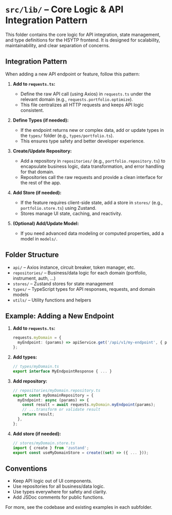 # `src/lib/` – Core Logic & API Integration Pattern

This folder contains the core logic for API integration, state management, and type definitions for the HSYTP frontend. It is designed for scalability, maintainability, and clear separation of concerns.

## Integration Pattern

When adding a new API endpoint or feature, follow this pattern:

1. **Add to `requests.ts`:**
   - Define the raw API call (using Axios) in `requests.ts` under the relevant domain (e.g., `requests.portfolio.optimize`).
   - This file centralizes all HTTP requests and keeps API logic consistent.

2. **Define Types (if needed):**
   - If the endpoint returns new or complex data, add or update types in the `types/` folder (e.g., `types/portfolio.ts`).
   - This ensures type safety and better developer experience.

3. **Create/Update Repository:**
   - Add a repository in `repositories/` (e.g., `portfolio.repository.ts`) to encapsulate business logic, data transformation, and error handling for that domain.
   - Repositories call the raw requests and provide a clean interface for the rest of the app.

4. **Add Store (if needed):**
   - If the feature requires client-side state, add a store in `stores/` (e.g., `portfolio.store.ts`) using Zustand.
   - Stores manage UI state, caching, and reactivity.

5. **(Optional) Add/Update Model:**
   - If you need advanced data modeling or computed properties, add a model in `models/`.

## Folder Structure

- `api/` – Axios instance, circuit breaker, token manager, etc.
- `repositories/` – Business/data logic for each domain (portfolio, instrument, auth, ...)
- `stores/` – Zustand stores for state management
- `types/` – TypeScript types for API responses, requests, and domain models
- `utils/` – Utility functions and helpers

## Example: Adding a New Endpoint

1. **Add to `requests.ts`:**
   ```ts
   requests.myDomain = {
     myEndpoint: (params) => apiService.get('/api/v1/my-endpoint', { params }),
   };
   ```
2. **Add types:**
   ```ts
   // types/myDomain.ts
   export interface MyEndpointResponse { ... }
   ```
3. **Add repository:**
   ```ts
   // repositories/myDomain.repository.ts
   export const myDomainRepository = {
     myEndpoint: async (params) => {
       const result = await requests.myDomain.myEndpoint(params);
       // ...transform or validate result
       return result;
     },
   };
   ```
4. **Add store (if needed):**
   ```ts
   // stores/myDomain.store.ts
   import { create } from 'zustand';
   export const useMyDomainStore = create((set) => ({ ... }));
   ```

## Conventions
- Keep API logic out of UI components.
- Use repositories for all business/data logic.
- Use types everywhere for safety and clarity.
- Add JSDoc comments for public functions.

For more, see the codebase and existing examples in each subfolder.
